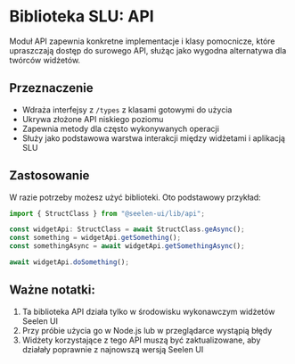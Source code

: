# **Biblioteka SLU: API**

Moduł API zapewnia konkretne implementacje i klasy pomocnicze, które upraszczają dostęp do surowego API, służąc jako wygodna alternatywa dla
twórców widżetów.

## **Przeznaczenie**

- Wdraża interfejsy z `/types` z klasami gotowymi do użycia
- Ukrywa złożone API niskiego poziomu
- Zapewnia metody dla często wykonywanych operacji
- Służy jako podstawowa warstwa interakcji między widżetami i aplikacją SLU

## **Zastosowanie**

W razie potrzeby możesz użyć biblioteki. Oto podstawowy przykład:

```ts
import { StructClass } from "@seelen-ui/lib/api";

const widgetApi: StructClass = await StructClass.geAsync();
const something = widgetApi.getSomething();
const somethingAsync = await widgetApi.getSomethingAsync();

await widgetApi.doSomething();
```

## **Ważne notatki:**

1. Ta biblioteka API działa tylko w środowisku wykonawczym widżetów Seelen UI
2. Przy próbie użycia go w Node.js lub w przeglądarce wystąpią błędy
3. Widżety korzystające z tego API muszą być zaktualizowane, aby działały poprawnie z
   najnowszą wersją Seelen UI